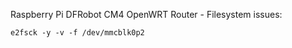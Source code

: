 Raspberry Pi DFRobot CM4 OpenWRT Router - Filesystem issues:
```
e2fsck -y -v -f /dev/mmcblk0p2
```
